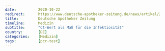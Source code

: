 ```yaml
---
date:          2020-10-22
redirect:      https://www.deutsche-apotheker-zeitung.de/news/artikel/2020/10/22/ct-wert-als-mass-fuer-die-infektiositaet
title:         Deutsche Apotheker Zeitung
timeline:      Medizin
subtitle:      "Ct-Wert als Maß für die Infektiosität"
country:       [DE]
categories:    [Medizin]
tags:          [pcr-test]
---
```

